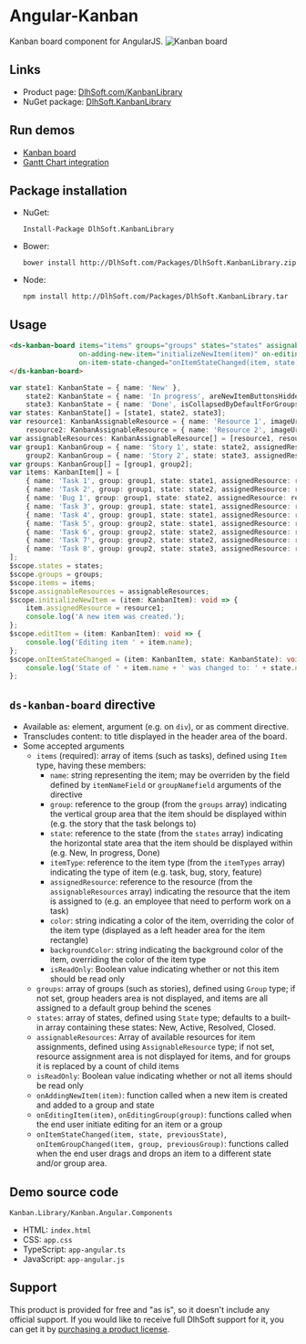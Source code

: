 # Angular-Kanban
Kanban board component for AngularJS.
![Kanban board](http://DlhSoft.com/KanbanLibrary/Documentation/Screenshots/KanbanBoard.png)

## Links
 * Product page: [DlhSoft.com/KanbanLibrary](http://DlhSoft.com/KanbanLibrary)
 * NuGet package: [DlhSoft.KanbanLibrary](http://www.nuget.org/packages/DlhSoft.KanbanLibrary)

## Run demos
 * [Kanban board](http://DlhSoft.com/KanbanLibrary/Demo)
 * [Gantt Chart integration](http://DlhSoft.com/KanbanLibrary/Demo.GanttChartIntegration)

## Package installation
 * NuGet: 
   ```
   Install-Package DlhSoft.KanbanLibrary
   ```
 * Bower:
   ```
   bower install http://DlhSoft.com/Packages/DlhSoft.KanbanLibrary.zip
   ```
 * Node:
   ```
   npm install http://DlhSoft.com/Packages/DlhSoft.KanbanLibrary.tar
   ```

## Usage
```html
<ds-kanban-board items="items" groups="groups" states="states" assignable-resources="assignableResources"
                 on-adding-new-item="initializeNewItem(item)" on-editing-item="editItem(item)"
                 on-item-state-changed="onItemStateChanged(item, state)">
</ds-kanban-board>
```
```typescript
var state1: KanbanState = { name: 'New' }, 
    state2: KanbanState = { name: 'In progress', areNewItemButtonsHidden: true }, 
    state3: KanbanState = { name: 'Done', isCollapsedByDefaultForGroups: true, areNewItemButtonsHidden: true };
var states: KanbanState[] = [state1, state2, state3];
var resource1: KanbanAssignableResource = { name: 'Resource 1', imageUrl: 'Images/Resource1.png' }, 
    resource2: KanbanAssignableResource = { name: 'Resource 2', imageUrl: 'Images/Resource2.png' };
var assignableResources: KanbanAssignableResource[] = [resource1, resource2];
var group1: KanbanGroup = { name: 'Story 1', state: state2, assignedResource: resource1 },
    group2: KanbanGroup = { name: 'Story 2', state: state3, assignedResource: resource2 };
var groups: KanbanGroup[] = [group1, group2];
var items: KanbanItem[] = [
    { name: 'Task 1', group: group1, state: state1, assignedResource: resource1 },
    { name: 'Task 2', group: group1, state: state2, assignedResource: resource1 },
    { name: 'Bug 1', group: group1, state: state2, assignedResource: resource1, itemType: KanbanBoard.defaultItemTypes.bug },
    { name: 'Task 3', group: group1, state: state1, assignedResource: resource2 },
    { name: 'Task 4', group: group1, state: state1, assignedResource: resource1 },
    { name: 'Task 5', group: group2, state: state1, assignedResource: resource2 },
    { name: 'Task 6', group: group2, state: state2, assignedResource: resource2 },
    { name: 'Task 7', group: group2, state: state2, assignedResource: resource1 },
    { name: 'Task 8', group: group2, state: state3, assignedResource: resource2 }
];
$scope.states = states;
$scope.groups = groups;
$scope.items = items;
$scope.assignableResources = assignableResources;
$scope.initializeNewItem = (item: KanbanItem): void => {
    item.assignedResource = resource1;
    console.log('A new item was created.');
};
$scope.editItem = (item: KanbanItem): void => {
    console.log('Editing item ' + item.name);
};
$scope.onItemStateChanged = (item: KanbanItem, state: KanbanState): void => {
    console.log('State of ' + item.name + ' was changed to: ' + state.name);
};
```
## <code>ds-kanban-board</code> directive
* Available as: element, argument (e.g. on <code>div</code>), or as comment directive.
* Transcludes content: to  title displayed in the header area of the board.
* Some accepted arguments
  * <code>items</code> (required): array of items (such as tasks), defined using <code>Item</code> type, having these members:
    * <code>name</code>: string representing the item; may be overriden by the field defined by <code>itemNameField</code> or <code>groupNamefield</code> arguments of the directive
    * <code>group</code>: reference to the group (from the <code>groups</code> array) indicating the vertical group area that the item should be displayed within (e.g. the story that the task belongs to)
    * <code>state</code>: reference to the state (from the <code>states</code> array) indicating the horizontal state area that the item should be displayed within (e.g. New, In progress, Done)
    * <code>itemType</code>: reference to the item type (from the <code>itemTypes</code> array) indicating the type of item (e.g. task, bug, story, feature)
    * <code>assignedResource</code>: reference to the resource (from the <code>assignableResources</code> array) indicating the resource that the item is assigned to (e.g. an employee that need to perform work on a task)
    * <code>color</code>: string indicating a color of the item, overriding the color of the item type (displayed as a left header area for the item rectangle)
    * <code>backgroundColor</code>: string indicating the background color of the item, overriding the color of the item type
    * <code>isReadOnly</code>: Boolean value indicating whether or not this item should be read only 
  * <code>groups</code>: array of groups (such as stories), defined using <code>Group</code> type; if not set, group headers area is not displayed, and items are all assigned to a default group behind the scenes
  * <code>states</code>:  array of states, defined using <code>State</code> type; defaults to a built-in array containing these states: New, Active, Resolved, Closed.
  * <code>assignableResources</code>: Array of available resources for item assignments, defined using <code>AssignableResource</code> type; if not set, resource assignment area is not displayed for items, and for groups it is replaced by a count of child items
  * <code>isReadOnly</code>: Boolean value indicating whether or not all items should be read only
  * <code>onAddingNewItem(item)</code>: function called when a new item is created and added to a group and state
  * <code>onEditingItem(item)</code>, <code>onEditingGroup(group)</code>: functions called when the end user initiate editing for an item or a group
  * <code>onItemStateChanged(item, state, previousState)</code>, <code>onItemGroupChanged(item, group, previousGroup)</code>: functions called when the end user drags and drops an item to a different state and/or group area.

## Demo source code
<code>Kanban.Library/Kanban.Angular.Components</code>
* HTML:       <code>index.html</code>
* CSS:        <code>app.css</code>
* TypeScript: <code>app-angular.ts</code>
* JavaScript: <code>app-angular.js</code>

## Support
This product is provided for free and "as is", so it doesn't include any official support.
If you would like to receive full DlhSoft support for it, you can get it by [purchasing a product license](http://DlhSoft.com/KanbanLibrary/Purchase.aspx).
